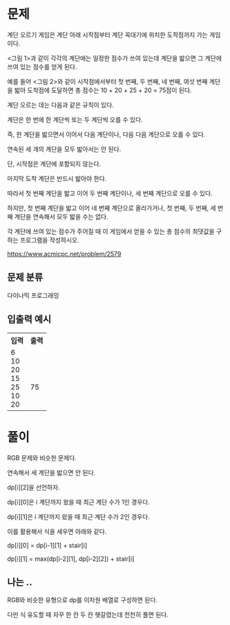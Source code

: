 # 문제

계단 오르기 게임은 계단 아래 시작점부터 계단 꼭대기에 위치한 도착점까지 가는 게임이다. 

<그림 1>과 같이 각각의 계단에는 일정한 점수가 쓰여 있는데 계단을 밟으면 그 계단에 쓰여 있는 점수를 얻게 된다.

예를 들어 <그림 2>와 같이 시작점에서부터 첫 번째, 두 번째, 네 번째, 여섯 번째 계단을 밟아 도착점에 도달하면 총 점수는 10 + 20 + 25 + 20 = 75점이 된다.

계단 오르는 데는 다음과 같은 규칙이 있다.

계단은 한 번에 한 계단씩 또는 두 계단씩 오를 수 있다. 

즉, 한 계단을 밟으면서 이어서 다음 계단이나, 다음 다음 계단으로 오를 수 있다.

연속된 세 개의 계단을 모두 밟아서는 안 된다. 

단, 시작점은 계단에 포함되지 않는다.

마지막 도착 계단은 반드시 밟아야 한다.

따라서 첫 번째 계단을 밟고 이어 두 번째 계단이나, 세 번째 계단으로 오를 수 있다.
 
하지만, 첫 번째 계단을 밟고 이어 네 번째 계단으로 올라가거나, 첫 번째, 두 번째, 세 번째 계단을 연속해서 모두 밟을 수는 없다.

각 계단에 쓰여 있는 점수가 주어질 때 이 게임에서 얻을 수 있는 총 점수의 최댓값을 구하는 프로그램을 작성하시오.

https://www.acmicpc.net/problem/2579

## 문제 분류

다이나믹 프로그래밍

## 입출력 예시

<table>
  <tr>
    <th>입력</th>
    <th>출력</th>
  </tr>
  <tr>
    <td>6<br>10<br>20<br>15<br>25<br>10<br>20</td>
    <td><br><br>75</td>
  </tr>
</table>

# 풀이

RGB 문제와 비슷한 문제다.

연속해서 세 계단을 밟으면 안 된다.

dp[i][2]을 선언하자.

dp[i][0]은 i 계단까지 왔을 때 최근 계단 수가 1인 경우다.

dp[i][1]은 i 계단까지 왔을 때 최근 계단 수가 2인 경우다.

이를 활용해서 식을 세우면 아래와 같다.

dp[i][0] = dp[i-1][1] + stair[i]

dp[i][1] = max(dp[i-2][1], dp[i-2][2]) + stair[i]

## 나는 ..

RGB와 비슷한 유형으로 dp를 이차원 배열로 구성하면 된다.

다만 식 유도할 때 자꾸 한 칸 두 칸 헷갈렸는데 천천히 풀면 된다.